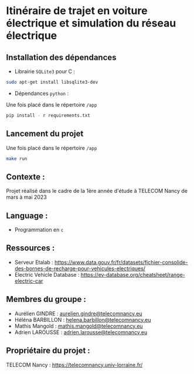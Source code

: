 # Itinéraire de trajet en voiture électrique et simulation du réseau électrique

## Installation des dépendances

- Librairie `SQLite3` pour C :

```bash
sudo apt-get install libsqlite3-dev
```

- Dépendances `python` :

Une fois placé dans le répertoire `/app`

```bash
pip install - r requirements.txt
```

## Lancement du projet

Une fois placé dans le répertoire `/app`

```bash
make run
```

## Contexte :

Projet réalisé dans le cadre de la 1ère année d'étude à TELECOM Nancy de mars à mai 2023

## Language :

- Programmation en `c`

## Ressources :

- Serveur Etalab : https://www.data.gouv.fr/fr/datasets/fichier-consolide-des-bornes-de-recharge-pour-vehicules-electriques/
- Electric Vehicle Database : https://ev-database.org/cheatsheet/range-electric-car

## Membres du groupe :

- Aurélien GINDRE : aurelien.gindre@telecomnancy.eu
- Héléna BARBILLON : helena.barbillon@telecomnancy.eu
- Mathis Mangold : mathis.mangold@telecomnancy.eu
- Adrien LAROUSSE : adrien.larousse@telecomnancy.eu

## Propriétaire du projet :

TELECOM Nancy : https://telecomnancy.univ-lorraine.fr/